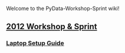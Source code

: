 Welcome to the PyData-Workshop-Sprint wiki!
## [2012 Workshop & Sprint](2012-NYC)

### [Laptop Setup Guide](https://github.com/svaksha/PyData-Workshop-Sprint/wiki/Laptop-Setup-Guide)